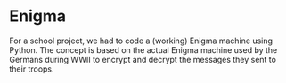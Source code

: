 # Enigma
For a school project, we had to code a (working) Enigma machine using Python. 
The concept is based on the actual Enigma machine used by the Germans during WWII to encrypt and decrypt the messages they sent to their troops.
